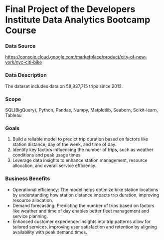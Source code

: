 # Final Project of the Developers Institute Data Analytics Bootcamp Course

### Data Source  
https://console.cloud.google.com/marketplace/product/city-of-new-york/nyc-citi-bike

### Data Description 
The dataset includes data on 58,937,715 trips since 2013.

### Scope
SQL(BigQuery), Python, Pandas, Numpy, Matplotlib, Seaborn, Scikit-learn, Tableau

### Goals
1. Build a reliable model to predict trip duration based on factors like station distance, day of the week, and time of day. 
2.  Identify key factors influencing the number of trips, such as weather conditions and peak usage times
3.  Leverage data insights to enhance station management, resource allocation, and overall service efficiency.

### Business Benefits
- Operational efficiency: The model helps optimize bike station locations by understanding how station distance impacts trip duration, improving resource allocation.
- Demand forecasting: Predicting the number of trips based on factors like weather and time of day enables better fleet management and service planning.
- Enhanced customer experience: Insights into trip patterns allow for tailored services, improving user satisfaction and retention by aligning availability with peak demand times.
